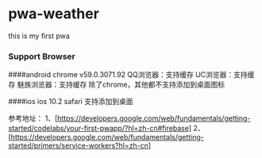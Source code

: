 # pwa-weather
this is my first pwa

### Support Browser
####android
chrome v59.0.3071.92
QQ浏览器：支持缓存
UC浏览器：支持缓存
魅族浏览器：支持缓存
除了chrome，其他都不支持添加到桌面图标

####ios 
ios 10.2   safari 支持添加到桌面
 


参考地址：
1、[https://developers.google.com/web/fundamentals/getting-started/codelabs/your-first-pwapp/?hl=zh-cn#firebase]
2、[https://developers.google.com/web/fundamentals/getting-started/primers/service-workers?hl=zh-cn]
